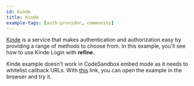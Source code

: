```yaml
---
id: kinde
title: Kinde
example-tags: [auth-provider, community]
---
```


[Kinde](https://kinde.com/) is a service that makes authentication and authorization easy by providing a range of methods to choose from. In this example, you'll see how to use Kinde Login with **refine**.

Kinde example doesn't work in CodeSandbox embed mode as it needs to whitelist callback URLs. With [this](https://xnv6hq-5173.csb.app/) link, you can open the example in the browser and try it.

<CodeSandboxExample path="auth-kinde" />
